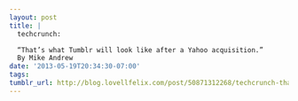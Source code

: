 ```yaml
---
layout: post
title: |
  techcrunch:

  “That’s what Tumblr will look like after a Yahoo acquisition.” 
  By Mike Andrew
date: '2013-05-19T20:34:30-07:00'
tags: 
tumblr_url: http://blog.lovellfelix.com/post/50871312268/techcrunch-thats-what-tumblr-will-look-like
---
```

